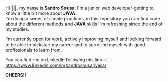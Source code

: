 Hi 👋🏻, my name is <b>Sandro Sousa</b>, I'm a junior web developer getting to know a little bit more about <b>JAVA</b>.</br>
I'm doing a series of simple practices, in this repository you can find code about the different methods and <b>JAVA</b> skills I'm refreshing since the end of my studies.

I'm currently open for work, actively improving myself and looking forward to be able to kickstart my career and to 
surround myself with good proffesionals to learn from.

You can find me on LinkedIn following this link 👉🏻 https://www.linkedin.com/in/sandrosousarivera/


<b>CHEERS!!</b>
